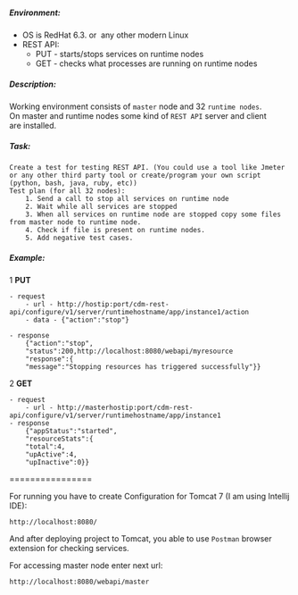##### Environment:
* OS is RedHat 6.3. or  any other modern Linux
* REST API:   
    * PUT - starts/stops services on runtime nodes
    * GET - checks what processes are running on runtime nodes

##### Description:
Working environment consists of `master` node and 32 `runtime nodes`.    
On master and runtime nodes some kind of `REST API` server and client are installed.

##### Task:
    Create a test for testing REST API. (You could use a tool like Jmeter or any other third party tool or create/program your own script (python, bash, java, ruby, etc))
    Test plan (for all 32 nodes):
        1. Send a call to stop all services on runtime node
        2. Wait while all services are stopped
        3. When all services on runtime node are stopped copy some files from master node to runtime node.
        4. Check if file is present on runtime nodes.
        5. Add negative test cases.


##### Example:

1 **PUT**     

    - request
        - url - http://hostip:port/cdm-rest-api/configure/v1/server/runtimehostname/app/instance1/action
        - data - {"action":"stop"}
        
    - response
        {"action":"stop",
        "status":200,http://localhost:8080/webapi/myresource
        "response":{
        "message":"Stopping resources has triggered successfully"}}

2 **GET**             

    - request    
        - url - http://masterhostip:port/cdm-rest-api/configure/v1/server/runtimehostname/app/instance1          
    - response         
        {"appStatus":"started",         
        "resourceStats":{         
        "total":4,        
        "upActive":4,       
        "upInactive":0}}     

================
        
For running you have to create Configuration for Tomcat 7 (I am using Intellij IDE):

    http://localhost:8080/
    
And after deploying project to Tomcat, you able to use `Postman` browser extension for checking services.

For accessing master node enter next url: 
    
    http://localhost:8080/webapi/master